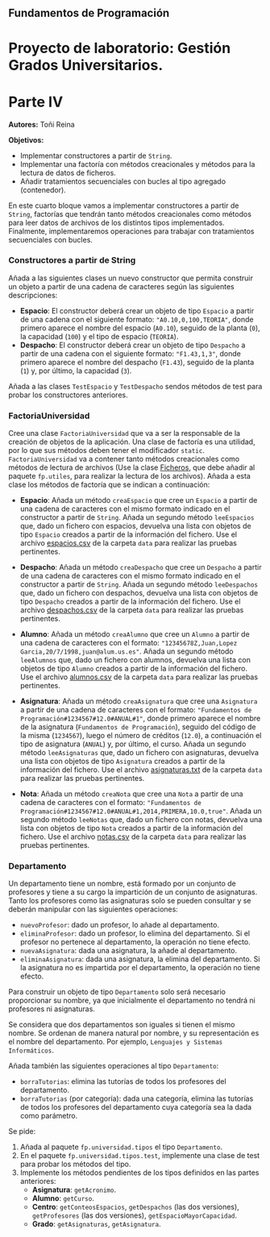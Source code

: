 ## Fundamentos de Programación
# Proyecto de laboratorio: Gestión Grados Universitarios.
# Parte IV

**Autores:** Toñi Reina


**Objetivos:**

- Implementar constructores a partir de `String`.
- Implementar una factoría con métodos creacionales y métodos para la lectura de datos de ficheros.
- Añadir tratamientos secuenciales con bucles al tipo agregado (contenedor).

En este cuarto bloque vamos a implementar constructores a partir de `String`, factorías que tendrán tanto métodos creacionales como métodos para leer datos de archivos de los distintos tipos implementados. Finalmente, implementaremos operaciones para trabajar con tratamientos secuenciales con bucles.

### Constructores a partir de String

Añada a las siguientes clases un nuevo constructor que permita construir un objeto a partir de una cadena de caracteres según las siguientes descripciones:

- **Espacio**: El constructor deberá crear un objeto de tipo `Espacio` a partir de una cadena con el siguiente formato: `"A0.10,0,100,TEORIA"`, donde primero aparece el nombre del espacio (`A0.10`), seguido de la planta (`0`), la capacidad (`100`) y el tipo de espacio (`TEORIA`).
- **Despacho**: El constructor deberá crear un objeto de tipo `Despacho` a partir de una cadena con el siguiente formato: `"F1.43,1,3"`, donde primero aparece el nombre del despacho (`F1.43`), seguido de la planta (`1`) y, por último, la capacidad (`3`).

Añada a las clases `TestEspacio` y `TestDespacho` sendos métodos de test para probar los constructores anteriores.

### FactoriaUniversidad

Cree una clase `FactoriaUniversidad` que va a ser la responsable de la creación de objetos de la aplicación. Una clase de factoría es una utilidad, por lo que sus métodos deben tener el modificador `static`. `FactoriaUniversidad` va a contener tanto métodos creacionales como métodos de lectura de archivos (Use la clase [Ficheros](./src/fp/utiles/Ficheros.java), que debe añadir al paquete `fp.utiles`, para realizar la lectura de los archivos). Añada a esta clase los métodos de factoría que se indican a continuación:

- **Espacio**: Añada un método `creaEspacio` que cree un `Espacio` a partir de una cadena de caracteres con el mismo formato indicado en el constructor a partir de `String`. Añada un segundo método `leeEspacios` que, dado un fichero con espacios, devuelva una lista con objetos de tipo `Espacio` creados a partir de la información del fichero. Use el archivo [espacios.csv](./data/espacios.csv) de la carpeta `data` para realizar las pruebas pertinentes.

- **Despacho**: Añada un método `creaDespacho` que cree un `Despacho` a partir de una cadena de caracteres con el mismo formato indicado en el constructor a partir de `String`. Añada un segundo método `leeDespachos` que, dado un fichero con despachos, devuelva una lista con objetos de tipo `Despacho` creados a partir de la información del fichero. Use el archivo [despachos.csv](./data/despachos.csv) de la carpeta `data` para realizar las pruebas pertinentes.

- **Alumno**: Añada un método `creaAlumno` que cree un `Alumno` a partir de una cadena de caracteres con el formato: `"12345678Z,Juan,Lopez Garcia,20/7/1998,juan@alum.us.es"`. Añada un segundo método `leeAlumnos` que, dado un fichero con alumnos, devuelva una lista con objetos de tipo `Alumno` creados a partir de la información del fichero. Use el archivo [alumnos.csv](./data/alumnos.csv) de la carpeta `data` para realizar las pruebas pertinentes.

- **Asignatura**: Añada un método `creaAsignatura` que cree una `Asignatura` a partir de una cadena de caracteres con el formato: `"Fundamentos de Programación#1234567#12.0#ANUAL#1"`, donde primero aparece el nombre de la asignatura (`Fundamentos de Programación`), seguido del código de la misma (`1234567`), luego el número de créditos (`12.0`), a continuación el tipo de asignatura (`ANUAL`) y, por último, el curso. Añada un segundo método `leeAsignaturas` que, dado un fichero con asignaturas, devuelva una lista con objetos de tipo `Asignatura` creados a partir de la información del fichero. Use el archivo [asignaturas.txt](./data/asignaturas.txt) de la carpeta `data` para realizar las pruebas pertinentes.

- **Nota**: Añada un método `creaNota` que cree una `Nota` a partir de una cadena de caracteres con el formato: `"Fundamentos de Programación#1234567#12.0#ANUAL#1,2014,PRIMERA,10.0,true"`. Añada un segundo método `leeNotas` que, dado un fichero con notas, devuelva una lista con objetos de tipo `Nota` creados a partir de la información del fichero. Use el archivo [notas.csv](./data/notas.csv) de la carpeta `data` para realizar las pruebas pertinentes.

### Departamento

Un departamento tiene un nombre, está formado por un conjunto de profesores y tiene a su cargo la impartición de un conjunto de asignaturas. Tanto los profesores como las asignaturas solo se pueden consultar y se deberán manipular con las siguientes operaciones:

- `nuevoProfesor`: dado un profesor, lo añade al departamento.
- `eliminaProfesor`: dado un profesor, lo elimina del departamento. Si el profesor no pertenece al departamento, la operación no tiene efecto.
- `nuevaAsignatura`: dada una asignatura, la añade al departamento.
- `eliminaAsignatura`: dada una asignatura, la elimina del departamento. Si la asignatura no es impartida por el departamento, la operación no tiene efecto.

Para construir un objeto de tipo `Departamento` solo será necesario proporcionar su nombre, ya que inicialmente el departamento no tendrá ni profesores ni asignaturas.

Se considera que dos departamentos son iguales si tienen el mismo nombre. Se ordenan de manera natural por nombre, y su representación es el nombre del departamento. Por ejemplo, `Lenguajes y Sistemas Informáticos`.

Añada también las siguientes operaciones al tipo `Departamento`:

- `borraTutorias`: elimina las tutorías de todos los profesores del departamento.
- `borraTutorias` (por categoría): dada una categoría, elimina las tutorías de todos los profesores del departamento cuya categoría sea la dada como parámetro.


Se pide:

1. Añada al paquete `fp.universidad.tipos` el tipo `Departamento`.
2. En el paquete `fp.universidad.tipos.test`, implemente una clase de test para probar los métodos del tipo.
3. Implemente los métodos pendientes de los tipos definidos en las partes anteriores:
   - **Asignatura**: `getAcronimo`.	
   - **Alumno**: `getCurso`.
   - **Centro**: `getConteosEspacios`, `getDespachos` (las dos versiones), `getProfesores` (las dos versiones), `getEspacioMayorCapacidad`.
   - **Grado**: `getAsignaturas`, `getAsignatura`.
